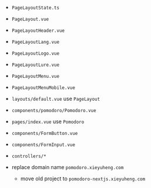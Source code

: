 - `PageLayoutState.ts`
- `PageLayout.vue`
- `PageLayoutHeader.vue`
- `PageLayoutLang.vue`
- `PageLayoutLogo.vue`
- `PageLayoutLure.vue`
- `PageLayoutMenu.vue`
- `PageLayoutMenuMobile.vue`

- `layouts/default.vue` use `PageLayout`

- `components/pomodoro/Pomodoro.vue`

- `pages/index.vue` use `Pomodoro`

- `components/FormButton.vue`
- `components/FormInput.vue`

- `controllers/*`

- replace domain name `pomodoro.xieyuheng.com`
  - move old project to `pomodoro-nextjs.xieyuheng.com`
